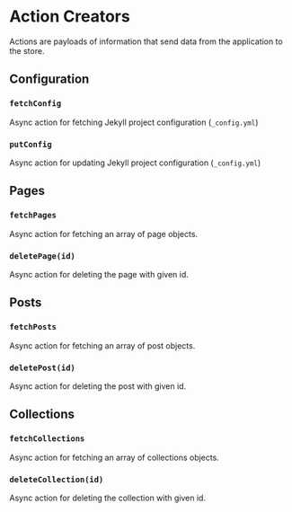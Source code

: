 # Action Creators
Actions are payloads of information that send data from the application to the store.

## Configuration

### `fetchConfig`
Async action for fetching Jekyll project configuration (`_config.yml`)

### `putConfig`
Async action for updating Jekyll project configuration (`_config.yml`)

## Pages

### `fetchPages`
Async action for fetching an array of page objects.

### `deletePage(id)`
Async action for deleting the page with given id.

## Posts

### `fetchPosts`
Async action for fetching an array of post objects.

### `deletePost(id)`
Async action for deleting the post with given id.

## Collections

### `fetchCollections`
Async action for fetching an array of collections objects.

### `deleteCollection(id)`
Async action for deleting the collection with given id.
